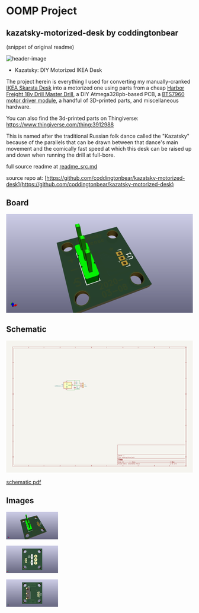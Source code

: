 # OOMP Project  
## kazatsky-motorized-desk  by coddingtonbear  
  
(snippet of original readme)  
  
![header-image](http://coddingtonbear-public.s3.amazonaws.com/github/kazatsky/desk_image.jpg)  
  
- Kazatsky: DIY Motorized IKEA Desk  
  
The project herein is everything I used for converting my manually-cranked [IKEA Skarsta Desk](https://www.ikea.com/us/en/p/skarsta-desk-sit-stand-white-s49084965/) into a motorized one using parts from a cheap [Harbor Freight 18v Drill Master Drill](https://www.harborfreight.com/18-Volt-38-in-Cordless-DrillDriver-Kit-With-Keyless-Chuck-21-Clutch-Settings-62873.html), a DIY Atmega328pb-based PCB, a [BTS7960 motor driver module](https://www.amazon.com/DEVMO-BTS7960B-Stepper-H-Bridge-Arduino/dp/B07SZ4T699/ref=sr_1_3?keywords=BTS7960+motor+driver&qid=1570931471&s=electronics&sr=1-3), a handful of 3D-printed parts, and miscellaneous hardware.  
  
You can also find the 3d-printed parts on Thingiverse: https://www.thingiverse.com/thing:3912988  
  
This is named after the traditional Russian folk dance called the "Kazatsky" because of the parallels that can be drawn between that dance's main movement and the comically fast speed at which this desk can be raised up and down when running the drill at full-bore.  
  
  full source readme at [readme_src.md](readme_src.md)  
  
source repo at: [https://github.com/coddingtonbear/kazatsky-motorized-desk](https://github.com/coddingtonbear/kazatsky-motorized-desk)  
## Board  
  
[![working_3d.png](working_3d_600.png)](working_3d.png)  
## Schematic  
  
[![working_schematic.png](working_schematic_600.png)](working_schematic.png)  
  
[schematic pdf](working_schematic.pdf)  
## Images  
  
[![working_3d.png](working_3d_140.png)](working_3d.png)  
  
[![working_3d_back.png](working_3d_back_140.png)](working_3d_back.png)  
  
[![working_3d_front.png](working_3d_front_140.png)](working_3d_front.png)  
